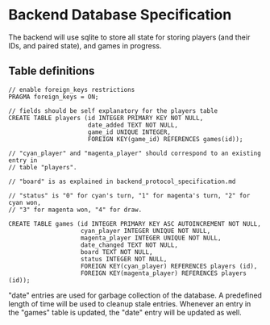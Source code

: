# Backend Database Specification

The backend will use sqlite to store all state for storing players (and their
IDs, and paired state), and games in progress.

## Table definitions

```
// enable foreign_keys restrictions
PRAGMA foreign_keys = ON;

// fields should be self explanatory for the players table
CREATE TABLE players (id INTEGER PRIMARY KEY NOT NULL,
                      date_added TEXT NOT NULL,
                      game_id UNIQUE INTEGER,
                      FOREIGN KEY(game_id) REFERENCES games(id));

// "cyan_player" and "magenta_player" should correspond to an existing entry in
// table "players".

// "board" is as explained in backend_protocol_specification.md

// "status" is "0" for cyan's turn, "1" for magenta's turn, "2" for cyan won,
// "3" for magenta won, "4" for draw.

CREATE TABLE games (id INTEGER PRIMARY KEY ASC AUTOINCREMENT NOT NULL,
                    cyan_player INTEGER UNIQUE NOT NULL,
                    magenta_player INTEGER UNIQUE NOT NULL,
                    date_changed TEXT NOT NULL,
                    board TEXT NOT NULL,
                    status INTEGER NOT NULL,
                    FOREIGN KEY(cyan_player) REFERENCES players (id),
                    FOREIGN KEY(magenta_player) REFERENCES players (id));
```

"date" entries are used for garbage collection of the database. A predefined
length of time will be used to cleanup stale entries. Whenever an entry in the
"games" table is updated, the "date" entry will be updated as well.
